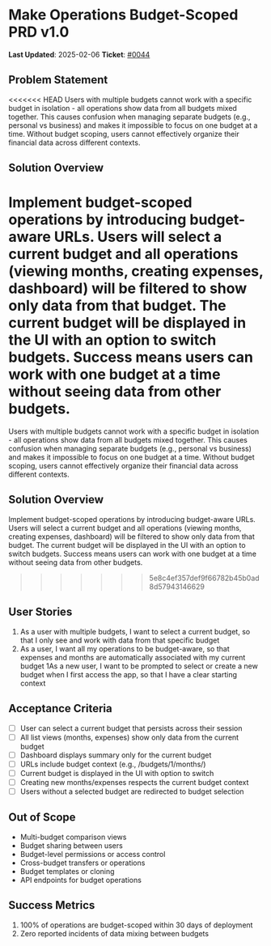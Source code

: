 # Make Operations Budget-Scoped PRD v1.0

**Last Updated**: 2025-02-06
**Ticket**: [#0044](https://github.com/MarcinOrlowski/pyggy-expense-tracker/issues/44)

## Problem Statement

<<<<<<< HEAD
Users with multiple budgets cannot work with a specific budget in isolation - all operations show
data from all budgets mixed together. This causes confusion when managing separate budgets (e.g.,
personal vs business) and makes it impossible to focus on one budget at a time. Without budget
scoping, users cannot effectively organize their financial data across different contexts.

## Solution Overview

Implement budget-scoped operations by introducing budget-aware URLs. Users will select a current
budget and all operations (viewing months, creating expenses, dashboard) will be filtered to show
only data from that budget. The current budget will be displayed in the UI with an option to switch
budgets. Success means users can work with one budget at a time without seeing data from other
budgets.
=======
Users with multiple budgets cannot work with a specific budget in isolation - all operations show data from all budgets mixed together. This causes confusion when managing separate budgets (e.g., personal vs business) and makes it impossible to focus on one budget at a time. Without budget scoping, users cannot effectively organize their financial data across different contexts.

## Solution Overview

Implement budget-scoped operations by introducing budget-aware URLs. Users will select a current budget and all operations (viewing months, creating expenses, dashboard) will be filtered to show only data from that budget. The current budget will be displayed in the UI with an option to switch budgets. Success means users can work with one budget at a time without seeing data from other budgets.
>>>>>>> 5e8c4ef357def9f66782b45b0ad8d57943146629

## User Stories

1. As a user with multiple budgets, I want to select a current budget, so that I only see and work with data from that specific budget
1. As a user, I want all my operations to be budget-aware, so that expenses and months are automatically associated with my current budget
1As a new user, I want to be prompted to select or create a new budget when I first access the app, so that I have a clear starting context

## Acceptance Criteria

- [ ] User can select a current budget that persists across their session
- [ ] All list views (months, expenses) show only data from the current budget
- [ ] Dashboard displays summary only for the current budget
- [ ] URLs include budget context (e.g., /budgets/1/months/)
- [ ] Current budget is displayed in the UI with option to switch
- [ ] Creating new months/expenses respects the current budget context
- [ ] Users without a selected budget are redirected to budget selection

## Out of Scope

- Multi-budget comparison views
- Budget sharing between users
- Budget-level permissions or access control
- Cross-budget transfers or operations
- Budget templates or cloning
- API endpoints for budget operations

## Success Metrics

1. 100% of operations are budget-scoped within 30 days of deployment
2. Zero reported incidents of data mixing between budgets
